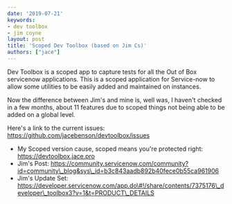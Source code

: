 ```yaml
---
date: '2019-07-21'
keywords:
- dev toolbox
- jim coyne
layout: post
title: 'Scoped Dev Toolbox (based on Jim Cs)'
authors: ["jace"]
---
```


Dev Toolbox is a scoped app to capture tests for all the Out of Box
servicenow applications. This is a scoped application for Service-now to
allow some utilities to be easily added and maintained on instances.

Now the difference between Jim's and mine is, well was, I haven't
checked in a few months, about 11 features due to scoped things not
being able to be added on a global level.

Here's a link to the current issues:
https://github.com/jacebenson/devtoolbox/issues

-   My Scoped version cause, scoped means you're protected right:
    https://devtoolbox.jace.pro
-   Jim's Post:
    https://community.servicenow.com/community?id=community\_blog&sys\_id=b3c843aadb892b40fece0b55ca961906
-   Jim's Update Set:
    https://developer.servicenow.com/app.do\#!/share/contents/7375176\_developer\_toolbox3?v=1&t=PRODUCT\_DETAILS
